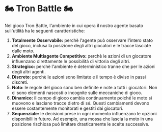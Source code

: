 # 🏍️ Tron Battle 🏍️
Nel gioco Tron Battle, l'ambiente in cui opera il nostro agente basato sull'utilità ha le seguenti caratteristiche:

<ol>
<li><strong>Totalmente Osservabile:</strong> perchè l'agente può osservare l'intero stato del gioco, inclusa la posizione degli altri giocatori e le tracce lasciate dalle moto.</li>
<li><strong>Ambiente Multiagente Competitivo:</strong> perchè le azioni di un giocatore influenzano direttamente le possibilità di vittoria degli altri.</li>
<li><strong>Strategico:</strong> perchè l'ambiente è deterministico tranne che per le azioni degli altri agenti.</li>
<li><strong>Discreto:</strong> perchè le azioni sono limitate e il tempo è diviso in passi discreti.</li>
<li><strong>Noto:</strong> le regole del gioco sono ben definite e note a tutti i giocatori. Non ci sono elementi nascosti o incognite sulle meccaniche di gioco.</li>
<li><strong>Dinamico:</strong> il campo di gioco cambia continuamente poiché le moto si muovono e lasciano tracce dietro di sé. Questi cambiamenti devono essere costantemente monitorati e gestiti dai giocatori.</li>
<li><strong>Sequenziale:</strong> le decisioni prese in ogni momento influenzano le opzioni disponibili in futuro. Ad esempio, una mossa che lascia la moto in una posizione rischiosa può limitare drasticamente le scelte successive.</li>
</ol>
